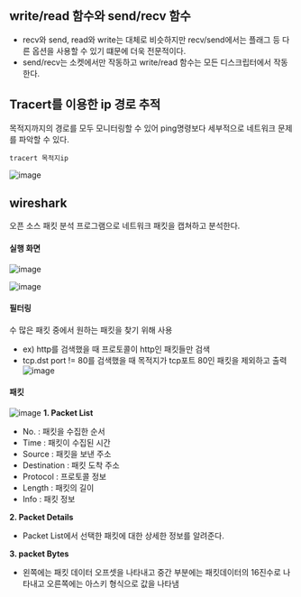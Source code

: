 ## write/read 함수와 send/recv 함수
* recv와 send, read와 write는 대체로 비슷하지만 recv/send에서는 플래그 등 다른 옵션을 사용할 수 있기 떄문에 더욱 전문적이다.
* send/recv는 소켓에서만 작동하고 write/read 함수는 모든 디스크립터에서 작동한다.
## Tracert를 이용한 ip 경로 추적
목적지까지의 경로를 모두 모니터링할 수 있어 ping명령보다 세부적으로 네트워크 문제를 파악할 수 있다.

```
tracert 목적지ip
```
![image](https://user-images.githubusercontent.com/64197428/132463591-5f1e7204-ff8e-4b53-94d6-68e030b8d1a0.png)
## wireshark
오픈 소스 패킷 분석 프로그램으로 네트워크 패킷을 캡쳐하고 분석한다.
#### 실행 화면
![image](https://user-images.githubusercontent.com/64197428/132464822-3f88db3e-5943-4c31-8d98-957cbd197d7d.png)

![image](https://user-images.githubusercontent.com/64197428/132466522-403155c2-f376-4103-9330-baf1151238df.png)

#### 필터링
수 많은 패킷 중에서 원하는 패킷을 찾기 위해 사용

* ex) http를 검색했을 때 프로토콜이 http인 패킷들만 검색
*    tcp.dst port != 80를 검색했을 때 목적지가 tcp포트 80인 패킷을 제외하고 출력
![image](https://user-images.githubusercontent.com/64197428/132467922-a49624a6-82ec-494d-8fe2-cb7ece98f3a7.png)
#### 패킷
![image](https://user-images.githubusercontent.com/64197428/132470422-524582e5-17bf-472f-8e75-4c75c624b014.png)
**1. Packet List**
* No. : 패킷을 수집한 순서
* Time : 패킷이 수집된 시간
* Source : 패킷을 보낸 주소
* Destination : 패킷 도착 주소
* Protocol : 프로토콜 정보
* Length : 패킷의 길이
* Info : 패킷 정보

**2. Packet Details**
* Packet List에서 선택한 패킷에 대한 상세한 정보를 알려준다.

**3. packet Bytes**
* 왼쪽에는 패킷 데이터 오프셋을 나타내고 중간 부분에는 패킷데이터의 16진수로 나타내고 오른쪽에는 아스키 형식으로 값을 나타냄
